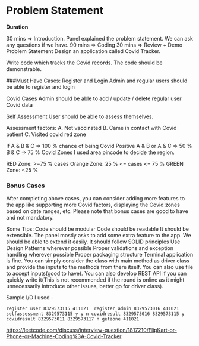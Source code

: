 # Problem Statement

**Duration**

30 mins => Introduction. Panel explained the problem statement. We can ask any questions if we have.
90 mins => Coding
30 mins => Review + Demo
Problem Statement
Design an application called Covid Tracker.

Write code which tracks the Covid records. The code should be demonstrable.

###Must Have Cases:
Register and Login
Admin and regular users should be able to register and login

Covid Cases
Admin should be able to add / update / delete regular user Covid data

Self Assessment
User should be able to assess themselves.

Assessment factors:
A. Not vaccinated
B. Came in contact with Covid patient
C. Visited covid red zone

If A & B & C => 100 % chance of being Covid Positive
A & B or A & C => 50 %
B & C => 75 %
Covid Zones
I used area pincode to decide the region.

RED Zone: >=75 % cases
Orange Zone: 25 % <= cases <= 75 %
GREEN Zone: <25 %

### Bonus Cases
After completing above cases, you can consider adding more features to the app like supporting more Covid factors, displaying the Covid zones based on date ranges, etc. Please note that bonus cases are good to have and not mandatory.

Some Tips:
Code should be modular
Code should be readable
It should be extensible. The panel mostly asks to add some extra feature to the app. We should be able to extend it easily.
It should follow SOLID principles
Use Design Patterns wherever possible
Proper validations and exception handling wherever possible
Proper packaging structure
Terminal application is fine. You can simply consider the class with main method as driver class and provide the inputs to the methods from there itself. You can also use file to accept inputs(good to have). You can also develop REST API if you can quickly write it(This is not recommended if the round is online as it might unnecessarily introduce other issues, better go for driver class).

Sample I/O I used -

`register user 8329573115 411021 
register admin 8329573016 411021
selfassessment 8329573115 y y n
covidresult 8329573016 8329573115 y
covidresult 8329573011 8329573117 n
getzone 411021`

https://leetcode.com/discuss/interview-question/1817210/FlipKart-or-Phone-or-Machine-Coding%3A-Covid-Tracker
